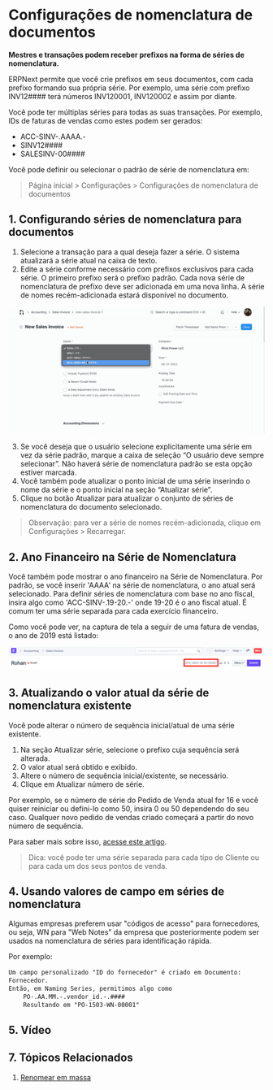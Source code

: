 # Configurações de nomenclatura de documentos



**Mestres e transações podem receber prefixos na forma de séries de nomenclatura.**


ERPNext permite que você crie prefixos em seus documentos, com cada prefixo
formando sua própria série. Por exemplo, uma série com prefixo INV12#### terá
números INV120001, INV120002 e assim por diante.


Você pode ter múltiplas séries para todas as suas transações. Por exemplo, IDs de faturas de vendas como estes podem ser gerados:


* ACC-SINV-.AAAA.-
* SINV12####
* SALESINV-00####


Você pode definir ou selecionar o padrão de série de nomenclatura em:


> Página inicial > Configurações > Configurações de nomenclatura de documentos


## 1. Configurando séries de nomenclatura para documentos


1. Selecione a transação para a qual deseja fazer a série. O sistema atualizará a série atual na caixa de texto.
2. Edite a série conforme necessário com prefixos exclusivos para cada série.
O primeiro prefixo será o prefixo padrão. Cada nova série de nomenclatura de prefixo deve ser adicionada em uma nova linha. A série de nomes recém-adicionada estará disponível no documento.


![configurações de nomenclatura de documentos](/files/document_naming_settings.gif)


3. Se você deseja que o usuário selecione explicitamente uma série em vez da série padrão, marque a caixa de seleção “O usuário deve sempre selecionar”.
Não haverá série de nomenclatura padrão se esta opção estiver marcada.
4. Você também pode atualizar o ponto inicial de uma série inserindo o nome da série e o ponto inicial na seção “Atualizar série”.
5. Clique no botão Atualizar para atualizar o conjunto de séries de nomenclatura do documento selecionado.


> Observação: para ver a série de nomes recém-adicionada, clique em Configurações > Recarregar.


## 2. Ano Financeiro na Série de Nomenclatura


Você também pode mostrar o ano financeiro na Série de Nomenclatura. Por padrão, se você inserir 'AAAA' na série de nomenclatura, o ano atual será selecionado. Para definir séries de nomenclatura com base no ano fiscal, insira algo como 'ACC-SINV-.19-20.-' onde 19-20 é o ano fiscal atual. É comum ter uma série separada para cada exercício financeiro.


Como você pode ver, na captura de tela a seguir de uma fatura de vendas, o ano de 2019 está listado:


![Ano fiscal na série de nomenclatura](/files/year-naming-series.png)


## 3. Atualizando o valor atual da série de nomenclatura existente


Você pode alterar o número de sequência inicial/atual de uma série existente.


1. Na seção Atualizar série, selecione o prefixo cuja sequência será alterada.
2. O valor atual será obtido e exibido.
3. Altere o número de sequência inicial/existente, se necessário.
4. Clique em Atualizar número de série.


Por exemplo, se o número de série do Pedido de Venda atual for 16 e você quiser reiniciar ou defini-lo como 50, insira 0 ou 50 dependendo do seu caso. Qualquer novo pedido de vendas criado começará a partir do novo número de sequência.


Para saber mais sobre isso, [acesse este artigo](/docs/pt/setting-up/articles/naming-series-current-value).


> Dica: você pode ter uma série separada para cada tipo de Cliente ou para
cada um dos seus pontos de venda.


## 4. Usando valores de campo em séries de nomenclatura


Algumas empresas preferem usar "códigos de acesso" para fornecedores, ou seja, WN para "Web Notes" da empresa que posteriormente podem ser usados ​​na nomenclatura de séries para identificação rápida.


Por exemplo:



```
Um campo personalizado "ID do fornecedor" é criado em Documento: Fornecedor.
Então, em Naming Series, permitimos algo como
    PO-.AA.MM.-.vendor_id.-.####
    Resultando em "PO-1503-WN-00001"

```

## 5. Vídeo








## 7. Tópicos Relacionados


1. [Renomear em massa](/docs/pt/setting-up/settings/bulk-rename)



